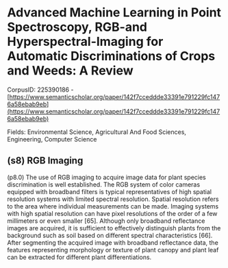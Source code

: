 # Advanced Machine Learning in Point Spectroscopy, RGB-and Hyperspectral-Imaging for Automatic Discriminations of Crops and Weeds: A Review

CorpusID: 225390186 - [https://www.semanticscholar.org/paper/142f7cceddde33391e791229fc1476a58ebab9eb](https://www.semanticscholar.org/paper/142f7cceddde33391e791229fc1476a58ebab9eb)

Fields: Environmental Science, Agricultural And Food Sciences, Engineering, Computer Science

## (s8) RGB Imaging
(p8.0) The use of RGB imaging to acquire image data for plant species discrimination is well established. The RGB system of color cameras equipped with broadband filters is typical representatives of high spatial resolution systems with limited spectral resolution. Spatial resolution refers to the area where individual measurements can be made. Imaging systems with high spatial resolution can have pixel resolutions of the order of a few millimeters or even smaller [65]. Although only broadband reflectance images are acquired, it is sufficient to effectively distinguish plants from the background such as soil based on different spectral characteristics [66]. After segmenting the acquired image with broadband reflectance data, the features representing morphology or texture of plant canopy and plant leaf can be extracted for different plant differentiations.
